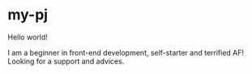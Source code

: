 # my-pj

Hello world!

I am a beginner in front-end development, self-starter and terrified AF!
Looking for a support and advices. 
